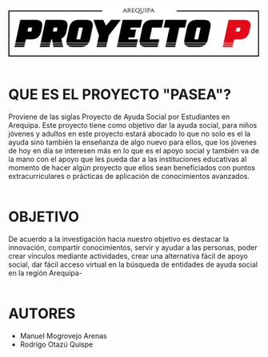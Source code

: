 <img src="./img/proyectoP.png">
<br/>
<br/>

# QUE ES EL PROYECTO "PASEA"?
Proviene de las siglas Proyecto de Ayuda Social por Estudiantes en Arequipa. Este proyecto tiene
como objetivo dar la ayuda social, para niños jóvenes y adultos en este proyecto estará abocado
lo que no solo es el la ayuda sino también la enseñanza de algo nuevo para ellos, que los jóvenes
de hoy en día se interesen más en lo que es el apoyo social y también va de la mano con el
apoyo que les pueda dar a las instituciones educativas al momento de hacer algún proyecto que
ellos sean beneficiados con puntos extracurriculares o prácticas de aplicación de conocimientos
avanzados.
<br/>
<br/>

# OBJETIVO
De acuerdo a la investigación hacia nuestro
objetivo es destacar la innovación, compartir conocimientos, servir y ayudar a las personas, poder crear vínculos mediante actividades, crear una alternativa fácil de apoyo social, dar fácil acceso virtual en la búsqueda de entidades de ayuda social en la región Arequipa-
<br/>
<br/>

# AUTORES
<ul>
    <li>Manuel Mogrovejo Arenas </li>
    <li>Rodrigo Otazú Quispe</li>
</ul>
